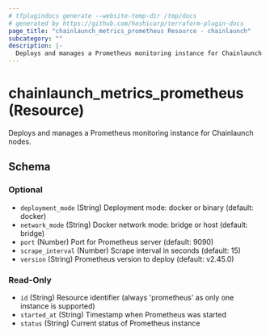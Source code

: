 ```yaml
---
# tfplugindocs generate --website-temp-dir /tmp/docs
# generated by https://github.com/hashicorp/terraform-plugin-docs
page_title: "chainlaunch_metrics_prometheus Resource - chainlaunch"
subcategory: ""
description: |-
  Deploys and manages a Prometheus monitoring instance for Chainlaunch nodes.
---
```


# chainlaunch_metrics_prometheus (Resource)

Deploys and manages a Prometheus monitoring instance for Chainlaunch nodes.



<!-- schema generated by tfplugindocs -->
## Schema

### Optional

- `deployment_mode` (String) Deployment mode: docker or binary (default: docker)
- `network_mode` (String) Docker network mode: bridge or host (default: bridge)
- `port` (Number) Port for Prometheus server (default: 9090)
- `scrape_interval` (Number) Scrape interval in seconds (default: 15)
- `version` (String) Prometheus version to deploy (default: v2.45.0)

### Read-Only

- `id` (String) Resource identifier (always 'prometheus' as only one instance is supported)
- `started_at` (String) Timestamp when Prometheus was started
- `status` (String) Current status of Prometheus instance
